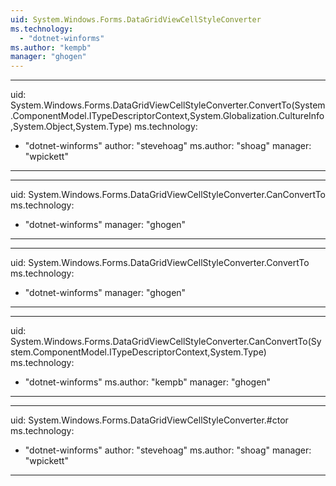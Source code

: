 ```yaml
---
uid: System.Windows.Forms.DataGridViewCellStyleConverter
ms.technology: 
  - "dotnet-winforms"
ms.author: "kempb"
manager: "ghogen"
---
```


---
uid: System.Windows.Forms.DataGridViewCellStyleConverter.ConvertTo(System.ComponentModel.ITypeDescriptorContext,System.Globalization.CultureInfo,System.Object,System.Type)
ms.technology: 
  - "dotnet-winforms"
author: "stevehoag"
ms.author: "shoag"
manager: "wpickett"
---

---
uid: System.Windows.Forms.DataGridViewCellStyleConverter.CanConvertTo
ms.technology: 
  - "dotnet-winforms"
manager: "ghogen"
---

---
uid: System.Windows.Forms.DataGridViewCellStyleConverter.ConvertTo
ms.technology: 
  - "dotnet-winforms"
manager: "ghogen"
---

---
uid: System.Windows.Forms.DataGridViewCellStyleConverter.CanConvertTo(System.ComponentModel.ITypeDescriptorContext,System.Type)
ms.technology: 
  - "dotnet-winforms"
ms.author: "kempb"
manager: "ghogen"
---

---
uid: System.Windows.Forms.DataGridViewCellStyleConverter.#ctor
ms.technology: 
  - "dotnet-winforms"
author: "stevehoag"
ms.author: "shoag"
manager: "wpickett"
---
